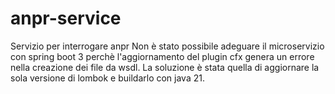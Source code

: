 # anpr-service

Servizio per interrogare anpr
Non è stato possibile adeguare il microservizio con spring boot 3 perchè l'aggiornamento del plugin cfx genera un errore nella creazione dei file da wsdl.
La soluzione è stata quella di aggiornare la sola versione di lombok e buildarlo con java 21.
